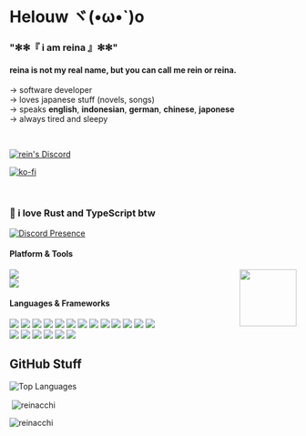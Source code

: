 # Helouw ヾ(•ω•`)o

### "✻✻『 i am reina 』✻✻"

#### reina is not my real name, but you can call me rein or reina.

→ software developer
<br>
→ loves japanese stuff (novels, songs)
<br>
→ speaks **english**, **indonesian**, **german**, **chinese**, **japonese**
<br>
→ always tired and sleepy

<br>
<p><a href="https://discord.gg/fmxR8hUPSw" target="_blank"><img align="center" src="https://discord.com/api/guilds/754910336544538655/widget.png?style=shield" alt="rein's Discord"></a></p>
<p><a href="https://ko-fi.com/reinhello"><img align="center" src="https://ko-fi.com/img/githubbutton_sm.svg" alt="ko-fi"></a></p>
<br>

### 🌠 i love Rust and TypeScript btw

[![Discord Presence](https://lanyard.cnrad.dev/api/516186529547288576?bg=16101f&idleMessage=Sleeping%20in%20Bed...&theme=dark&showDisplayName=true)](https://discord.com/users/516186529547288576)

#### Platform & Tools
<img src="https://count.getloli.com/get/@reinacchi?theme=gelbooru-h" height="100" align="right">

[![](https://img.shields.io/badge/Windows-11-4e9eee?style=for-the-badge&logo=windows&logoColor=ffffff)](https://www.microsoft.com/windows/windows-11)      
[![](https://img.shields.io/badge/IDE-Visual%20Studio%20Code-blue?style=for-the-badge&logo=visual-studio-code&logoColor=ffffff)](https://code.visualstudio.com/)

#### Languages & Frameworks
[![](https://img.shields.io/badge/-Docker-2496ED?style=for-the-badge&logo=docker&logoColor=ffffff)](https://www.docker.com/)
[![](https://img.shields.io/badge/-Yarn-2c8ebb?style=for-the-badge&logo=yarn&logoColor=ffffff)](https://yarnpkg.com/)
[![](https://img.shields.io/badge/-TypeScript-007acc?style=for-the-badge&logo=typescript&logoColor=white)](https://www.typescriptlang.org/)
[![](https://img.shields.io/badge/-Rust-c4aa76?style=for-the-badge&logo=rust&logoColor=white)](https://www.rust-lang.org/)
[![](https://img.shields.io/badge/-CSS3-1572B6?style=for-the-badge&logo=css3&logoColor=white)](https://www.w3.org/Style/CSS/)
[![](https://img.shields.io/badge/-Tailwind-4e9eee?style=for-the-badge&logo=tailwindcss&logoColor=white)](https://tailwindcss.com/)
[![](https://img.shields.io/badge/-Nuxt.js-32d18f?style=for-the-badge&logo=nuxt.js&logoColor=ffffff)](https://nuxt.com/)
[![](https://img.shields.io/badge/-RenPy-9e3477?style=for-the-badge&logo=renpy&logoColor=white)](https://www.renpy.org/)
[![](https://img.shields.io/badge/-Tauri-010101?style=for-the-badge&logo=tauri&logoColor=white)](https://v2.tauri.app/)
[![](https://img.shields.io/badge/-NPM-cb3837?style=for-the-badge&logo=npm&logoColor=white)](https://npmjs.com/)
[![](https://img.shields.io/badge/-HTML5-E34F26?style=for-the-badge&logo=html5&logoColor=white)](https://html.spec.whatwg.org/)
[![](https://img.shields.io/badge/-Git-f05032?style=for-the-badge&logo=git&logoColor=white)](https://git-scm.com/)
[![](https://img.shields.io/badge/-Vite-646CFF?style=for-the-badge&logo=vite&logoColor=ffffff)](https://vitejs.dev/)   
[![](https://img.shields.io/badge/-JavaScript-f7e018?style=for-the-badge&logo=javascript&logoColor=white)](https://www.ecma-international.org/)
[![](https://img.shields.io/badge/-pnpm-f69220?style=for-the-badge&logo=pnpm&logoColor=ffffff)](https://pnpm.io/)
[![](https://img.shields.io/badge/-Vue.js-42b893?style=for-the-badge&logo=vue.js&logoColor=ffffff)](https://vuejs.org/)
[![](https://img.shields.io/badge/-MongoDB-47a248?style=for-the-badge&logo=mongodb&logoColor=ffffff)](https://www.mongodb.com/)
[![](https://img.shields.io/badge/-MariaDB-123070?style=for-the-badge&logo=mariadb&logoColor=white)](https://mariadb.org/)
[![](https://img.shields.io/badge/-Node.js-43853d?style=for-the-badge&logo=node.js&logoColor=ffffff)](https://nodejs.org/)

## GitHub Stuff

![Top Languages](https://github-readme-stats.vercel.app/api/top-langs/?username=reinacchi&layout=compact&theme=radical&locale=en)

<p>&nbsp;<img align="center" src="https://github-readme-stats.vercel.app/api?username=reinacchi&show_icons=true&theme=radical&locale=en" alt="reinacchi" /></p>

<p><img align="center" src="https://github-readme-streak-stats.herokuapp.com/?user=reinacchi&theme=radical&locale=en" alt="reinacchi" /></p>
